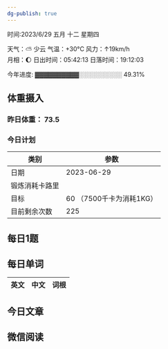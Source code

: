 ```yaml
---
dg-publish: true
---
```



时间:2023/6/29 五月 十二 星期四

天气：⛅️  少云 气温：+30°C 风力：↑19km/h  
月相：🌔 日出时间：05:42:13 日落时间：19:12:03

今年进度: ▓▓▓▓▓▓▓▓▓▓░░░░░░░░░░ 49.31%

## 体重摄入

### 昨日体重： 73.5
### 今日计划

| 类别           | 参数                    |
| -------------- | ----------------------- |
| 日期           | 2023-06-29               |
| 锻炼消耗卡路里 | |
| 目标           | 60      （7500千卡为消耗1KG）                |
| 目前剩余次数               |        225                  |



## 每日1题


## 每日单词

| 英文       | 中文       |词根|
| ---------- | ---------- | ---|


## 今日文章

## 微信阅读

<!-- start of weread -->


<!-- end of weread -->
